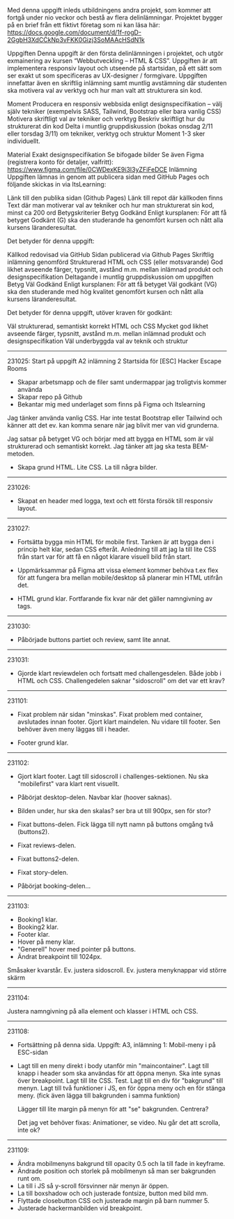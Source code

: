 Med denna uppgift inleds utbildningens andra projekt, som kommer att fortgå under nio veckor och bestå av flera delinlämningar.
Projektet bygger på en brief från ett fiktivt företag som ni kan läsa här: https://docs.google.com/document/d/1f-rogD-2GgbH3XdCCkNp3vFKK0Gizj3SoMAAcHSdN1k

Uppgiften
Denna uppgift är den första delinlämningen i projektet, och utgör exmainering av kursen “Webbutveckling – HTML & CSS”.
Uppgiften är att implementera responsiv layout och utseende på startsidan, på ett sätt som ser exakt ut som specificeras av UX-designer / formgivare.
Uppgiften innefattar även en skriftlig inlämning samt muntlig avstämning där studenten ska motivera val av verktyg och hur man valt att strukturera sin kod.

Moment
Producera en responsiv webbsida enligt designspecifikation – välj själv tekniker (exempelvis SASS, Tailwind, Bootstrap eller bara vanlig CSS)
Motivera skriftligt val av tekniker och verktyg
Beskriv skriftligt hur du strukturerat din kod
Delta i muntlig gruppdiskussion (bokas onsdag 2/11 eller torsdag 3/11) om tekniker, verktyg och struktur
Moment 1-3 sker individuellt.

Material
Exakt designspecifikation
Se bifogade bilder
Se även Figma (registrera konto för detaljer, valfritt): https://www.figma.com/file/0CWDexKE9i3I3yZFiFeDCE
Inlämning
Uppgiften lämnas in genom att publicera sidan med GitHub Pages och följande skickas in via ItsLearning:

Länk till den publika sidan (Github Pages)
Länk till repot där källkoden finns
Text där man motiverar val av tekniker och hur man strukturerat sin kod, minst ca 200 ord
Betygskriterier
Betyg Godkänd
Enligt kursplanen: För att få betyget Godkänt (G) ska den studerande ha genomfört kursen och nått alla kursens läranderesultat.

Det betyder för denna uppgift:

Källkod redovisad via GitHub
Sidan publicerad via Github Pages
Skriftlig inlämning genomförd
Strukturerad HTML och CSS (eller motsvarande)
God likhet avseende färger, typsnitt, avstånd m.m. mellan inlämnad produkt och designspecifikation
Deltagande i muntlig gruppdiskussion om uppgiften
Betyg Väl Godkänd
Enligt kursplanen: För att få betyget Väl godkänt (VG) ska den studerande med hög kvalitet genomfört kursen och nått alla kursens läranderesultat.

Det betyder för denna uppgift, utöver kraven för godkänt:

Väl strukturerad, semantiskt korrekt HTML och CSS
Mycket god likhet avseende färger, typsnitt, avstånd m.m. mellan inlämnad produkt och designspecifikation
Väl underbyggda val av teknik och struktur

---

231025:
Start på uppgift A2 inlämning 2 Startsida för [ESC] Hacker Escape Rooms

- Skapar arbetsmapp och de filer samt undermappar jag troligtvis kommer använda
- Skapar repo på Github
- Bekantar mig med underlaget som finns på Figma och Itslearning

Jag tänker använda vanlig CSS. Har inte testat Bootstrap eller Tailwind och känner att det ev.
kan komma senare när jag blivit mer van vid grunderna.

Jag satsar på betyget VG och börjar med att bygga en HTML som är väl strukturerad och semantiskt korrekt.
Jag tänker att jag ska testa BEM-metoden.

- Skapa grund HTML. Lite CSS. La till några bilder.

---

231026:

- Skapat en header med logga, text och ett första försök till responsiv layout.

---

231027:

- Fortsätta bygga min HTML för mobile first. Tanken är att bygga den i princip helt klar, sedan
  CSS efteråt. Anledning till att jag la till lite CSS från start var för att få en något klarare visuell
  bild från start.

- Uppmärksammar på Figma att vissa element kommer behöva t.ex flex för att fungera bra mellan mobile/desktop
  så planerar min HTML utifrån det.

- HTML grund klar. Fortfarande fix kvar när det gäller namngivning av tags.

---

231030:

- Påbörjade buttons partiet och review, samt lite annat.

---

231031:

- Gjorde klart reviewdelen och fortsatt med challengesdelen. Både jobb i HTML och CSS.
  Challengedelen saknar "sidoscroll" om det var ett krav?

---

231101:

- Fixat problem när sidan "minskas". Fixat problem med container, avslutades innan footer.
  Gjort klart maindelen. Nu vidare till footer. Sen behöver även meny läggas till i header.

- Footer grund klar.

---

231102:

- Gjort klart footer. Lagt till sidoscroll i challenges-sektionen.
  Nu ska "mobilefirst" vara klart rent visuellt.

- Påbörjat desktop-delen. Navbar klar (hoover saknas).
- Bilden under, hur ska den skalas? ser bra ut till 900px, sen för stor?
- Fixat buttons-delen. Fick lägga till nytt namn på buttons omgång två (buttons2).
- Fixat reviews-delen.
- Fixat buttons2-delen.
- Fixat story-delen.
- Påbörjat booking-delen...

---

231103:

- Booking1 klar.
- Booking2 klar.
- Footer klar.
- Hover på meny klar.
- "Generell" hover med pointer på buttons.
- Ändrat breakpoint till 1024px.

Småsaker kvarstår.
Ev. justera sidoscroll.
Ev. justera menyknappar vid större skärm

---

231104:

Justera namngivning på alla element och klasser i HTML och CSS.

---

231108:

- Fortsättning på denna sida. Uppgift:
  A3, inlämning 1: Mobil-meny i på ESC-sidan

- Lagt till en meny direkt i body utanför min "maincontainer".
  Lagt till knapp i header som ska användas för att öppna menyn. Ska inte synas över breakpoint.
  Lagt till lite CSS. Test.
  Lagt till en div för "bakgrund" till menyn.
  Lagt till två funktioner i JS, en för öppna meny och en för stänga meny.
  (fick även lägga till bakgrunden i samma funktion)

  Lägger till lite margin på menyn för att "se" bakgrunden. Centrera?

  Det jag vet behöver fixas:
  Animationer, se video.
  Nu går det att scrolla, inte ok?

---

231109:

- Ändra mobilmenyns bakgrund till opacity 0.5 och la till fade in keyframe.
- Ändrade position och storlek på mobilmenyn så man ser bakgrunden runt om.
- La till i JS så y-scroll försvinner när menyn är öppen.
- La till boxshadow och och justerade fontsize, button med bild mm.
- Flyttade closebutton CSS och justerade margin på barn nummer 5.
- Justerade hackermanbilden vid breakpoint.
